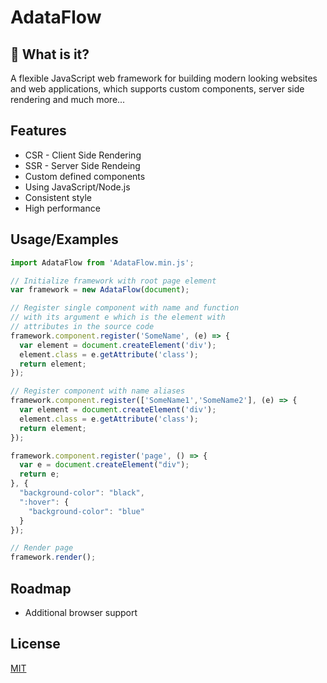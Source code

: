 
# AdataFlow


## 🚀 What is it?
A flexible JavaScript web framework for building modern looking websites and web applications, which supports custom components, server side rendering and much more...


## Features

- CSR - Client Side Rendering
- SSR - Server Side Rendeing
- Custom defined components
- Using JavaScript/Node.js
- Consistent style
- High performance

## Usage/Examples

```javascript
import AdataFlow from 'AdataFlow.min.js';

// Initialize framework with root page element
var framework = new AdataFlow(document);

// Register single component with name and function
// with its argument e which is the element with
// attributes in the source code
framework.component.register('SomeName', (e) => {
  var element = document.createElement('div');
  element.class = e.getAttribute('class');
  return element;
});

// Register component with name aliases
framework.component.register(['SomeName1','SomeName2'], (e) => {
  var element = document.createElement('div');
  element.class = e.getAttribute('class');
  return element;
});

framework.component.register('page', () => {
  var e = document.createElement("div");
  return e;
}, {
  "background-color": "black",
  ":hover": {
    "background-color": "blue"
  }
});

// Render page
framework.render();
```


## Roadmap

- Additional browser support


## License

[MIT](https://choosealicense.com/licenses/mit/)

